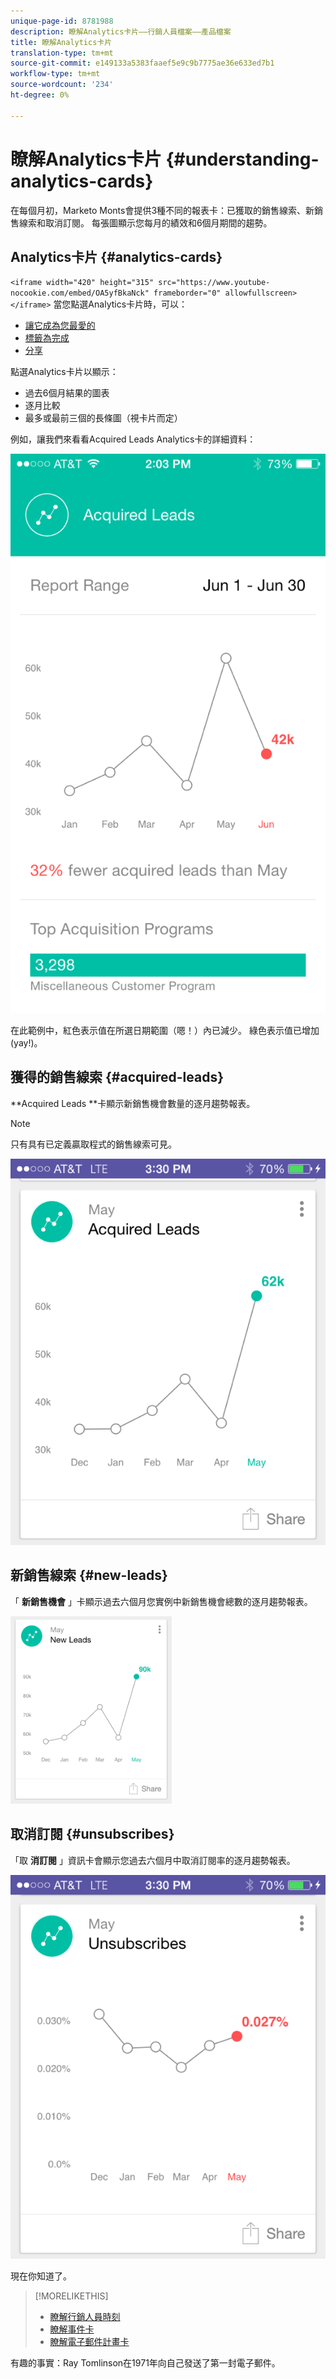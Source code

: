 ```yaml
---
unique-page-id: 8781988
description: 瞭解Analytics卡片——行銷人員檔案——產品檔案
title: 瞭解Analytics卡片
translation-type: tm+mt
source-git-commit: e149133a5383faaef5e9c9b7775ae36e633ed7b1
workflow-type: tm+mt
source-wordcount: '234'
ht-degree: 0%

---
```



# 瞭解Analytics卡片 {#understanding-analytics-cards}

在每個月初，Marketo Monts會提供3種不同的報表卡：已獲取的銷售線索、新銷售線索和取消訂閱。 每張圖顯示您每月的績效和6個月期間的趨勢。

## Analytics卡片 {#analytics-cards}

`<iframe width="420" height="315" src="https://www.youtube-nocookie.com/embed/OA5yfBkaNck" frameborder="0" allowfullscreen></iframe>` 當您點選Analytics卡片時，可以：

* [讓它成為您最愛的](../../../../../product-docs/core-marketo-concepts/mobile-apps/marketo-moments/working-with-moments/creating-a-favorite.md)
* [標籤為完成](../../../../../product-docs/core-marketo-concepts/mobile-apps/marketo-moments/working-with-moments/marking-it-done.md)
* [分享](../../../../../product-docs/core-marketo-concepts/mobile-apps/marketo-moments/working-with-moments/sharing-a-moment.md)

點選Analytics卡片以顯示：

* 過去6個月結果的圖表
* 逐月比較
* 最多或最前三個的長條圖（視卡片而定）

例如，讓我們來看看Acquired Leads Analytics卡的詳細資料：

![](assets/image2015-7-6-14-3a5-3a25.png)

在此範例中，紅色表示值在所選日期範圍（嗯！）內已減少。 綠色表示值已增加(yay!)。

## 獲得的銷售線索 {#acquired-leads}

**Acquired Leads **卡顯示新銷售機會數量的逐月趨勢報表。

>[!NOTE]
>
>只有具有已定義贏取程式的銷售線索可見。

![](assets/image2015-6-30-14-3a31-3a40.png)

## 新銷售線索 {#new-leads}

「 **新銷售機會** 」卡顯示過去六個月您實例中新銷售機會總數的逐月趨勢報表。

![](assets/image2015-6-30-14-3a33-3a23.png)

## 取消訂閱 {#unsubscribes}

「取 **消訂閱** 」資訊卡會顯示您過去六個月中取消訂閱率的逐月趨勢報表。

![](assets/image2015-6-30-14-3a29-3a3.png)

現在你知道了。

>[!MORELIKETHIS]
>
>* [瞭解行銷人員時刻](understanding-marketo-moments.md)
>* [瞭解事件卡](understanding-event-cards.md)
>* [瞭解電子郵件計畫卡](understanding-email-program-cards.md)

>



有趣的事實：Ray Tomlinson在1971年向自己發送了第一封電子郵件。